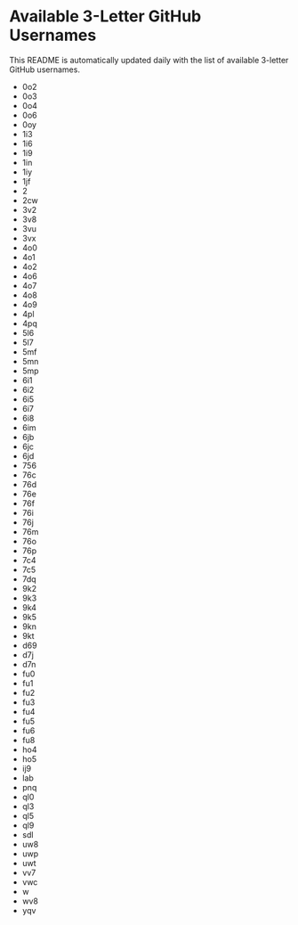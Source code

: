 # Available 3-Letter GitHub Usernames

This README is automatically updated daily with the list of available 3-letter GitHub usernames.

- 0o2
- 0o3
- 0o4
- 0o6
- 0oy
- 1i3
- 1i6
- 1i9
- 1in
- 1iy
- 1jf
- 2
- 2cw
- 3v2
- 3v8
- 3vu
- 3vx
- 4o0
- 4o1
- 4o2
- 4o6
- 4o7
- 4o8
- 4o9
- 4pl
- 4pq
- 5l6
- 5l7
- 5mf
- 5mn
- 5mp
- 6i1
- 6i2
- 6i5
- 6i7
- 6i8
- 6im
- 6jb
- 6jc
- 6jd
- 756
- 76c
- 76d
- 76e
- 76f
- 76i
- 76j
- 76m
- 76o
- 76p
- 7c4
- 7c5
- 7dq
- 9k2
- 9k3
- 9k4
- 9k5
- 9kn
- 9kt
- d69
- d7j
- d7n
- fu0
- fu1
- fu2
- fu3
- fu4
- fu5
- fu6
- fu8
- ho4
- ho5
- ij9
- lab
- pnq
- ql0
- ql3
- ql5
- ql9
- sdl
- uw8
- uwp
- uwt
- vv7
- vwc
- w
- wv8
- yqv
